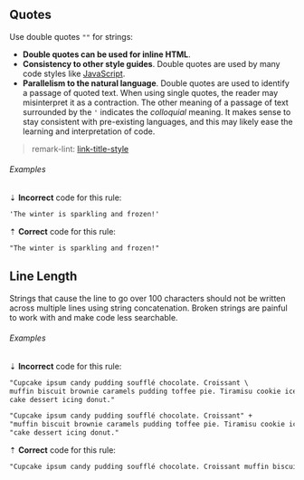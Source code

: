 ## Quotes

Use double quotes `""` for strings:

- **Double quotes can be used for inline HTML**.
- **Consistency to other style guides**. Double quotes are used by many code styles like [JavaScript][styleguide-javascript-ghio].
- **Parallelism to the natural language**. Double quotes are used to identify a passage of quoted text. When using single quotes, the reader may misinterpret it as a contraction. The other meaning of a passage of text surrounded by the `'` indicates the _colloquial_ meaning. It makes sense to stay consistent with pre-existing languages, and this may likely ease the learning and interpretation of code.

> remark-lint: [link-title-style][remark-lint-link-title-style]

###### Examples

⇣ **Incorrect** code for this rule:

<!-- prettier-ignore-start -->

```markdown
'The winter is sparkling and frozen!'
```

<!-- prettier-ignore-end -->

⇡ **Correct** code for this rule:

```markdown
"The winter is sparkling and frozen!"
```

## Line Length

Strings that cause the line to go over 100 characters should not be written across multiple lines using string concatenation. Broken strings are painful to work with and make code less searchable.

###### Examples

⇣ **Incorrect** code for this rule:

<!-- prettier-ignore-start -->

```markdown
"Cupcake ipsum candy pudding soufflé chocolate. Croissant \
muffin biscuit brownie caramels pudding toffee pie. Tiramisu cookie ice cream \
cake dessert icing donut."
```

```markdown
"Cupcake ipsum candy pudding soufflé chocolate. Croissant" +
"muffin biscuit brownie caramels pudding toffee pie. Tiramisu cookie ice cream " +
"cake dessert icing donut."
```

<!-- prettier-ignore-end -->

⇡ **Correct** code for this rule:

```markdown
"Cupcake ipsum candy pudding soufflé chocolate. Croissant muffin biscuit brownie caramels pudding toffee pie. Tiramisu cookie ice cream cake dessert icing donut."
```

[remark-lint-link-title-style]: https://github.com/remarkjs/remark-lint/tree/main/packages/remark-lint-link-title-style
[styleguide-javascript-ghio]: https://arcticicestudio.github.io/styleguide-javascript

